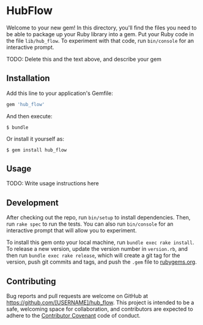 # HubFlow

Welcome to your new gem! In this directory, you'll find the files you need to be able to package up your Ruby library into a gem. Put your Ruby code in the file `lib/hub_flow`. To experiment with that code, run `bin/console` for an interactive prompt.

TODO: Delete this and the text above, and describe your gem

## Installation

Add this line to your application's Gemfile:

```ruby
gem 'hub_flow'
```

And then execute:

    $ bundle

Or install it yourself as:

    $ gem install hub_flow

## Usage

TODO: Write usage instructions here

## Development

After checking out the repo, run `bin/setup` to install dependencies. Then, run `rake spec` to run the tests. You can also run `bin/console` for an interactive prompt that will allow you to experiment.

To install this gem onto your local machine, run `bundle exec rake install`. To release a new version, update the version number in `version.rb`, and then run `bundle exec rake release`, which will create a git tag for the version, push git commits and tags, and push the `.gem` file to [rubygems.org](https://rubygems.org).

## Contributing

Bug reports and pull requests are welcome on GitHub at https://github.com/[USERNAME]/hub_flow. This project is intended to be a safe, welcoming space for collaboration, and contributors are expected to adhere to the [Contributor Covenant](http://contributor-covenant.org) code of conduct.

